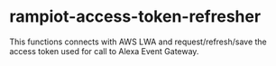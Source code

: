 # rampiot-access-token-refresher
This functions connects with AWS LWA and request/refresh/save the access token used for call to Alexa Event Gateway.
